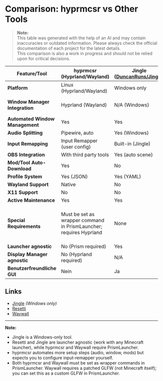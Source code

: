 # Comparison: hyprmcsr vs Other Tools

> **Note:**  
> This table was generated with the help of an AI and may contain inaccuracies or outdated information. Please always check the official documentation of each project for the latest details.  
> This comparison is also a work in progress and should not be relied upon for critical decisions.

| Feature/Tool      | hyprmcsr (Hyprland/Wayland) | Jingle ([DuncanRuns/Jingle](https://github.com/DuncanRuns/Jingle)) | Resetti ([tesselslate/resetti](https://github.com/tesselslate/resetti)) | Waywall ([tesselslate/waywall](https://github.com/tesselslate/waywall)) | **Benutzerfreundliche GUI** |
|-------------------|----------------------------|-----------------------|--------------------|-------------------|--------------------------|
| **Platform**      | Linux (Hyprland/Wayland)   | Windows only          | Linux (i3/X11)     | Linux (Wayland)   |                          |
| **Window Manager Integration** | Hyprland (Wayland) | N/A (Windows)         | N/A, i3 recommended (X11)    | N/A (Wayland) |                          |
| **Automated Window Management** | Yes              | Yes                  | Yes               | Yes               |                          |
| **Audio Splitting**             | Pipewire, auto    | Yes (Windows)        | Manual            | Pipewire, manual  |                          |
| **Input Remapping**             | Input Remapper (user config) | Built-in (Jingle) | Manual            | Manual            |                          |
| **OBS Integration**             | With third party tools | Yes (auto scene)  | No                | No                |                          |
| **Mod/Tool Auto-Download**      | Yes              | No                   | No                | No                |                          |
| **Profile System**              | Yes (JSON)        | Yes (YAML)           | No                | No                |                          |
| **Wayland Support**             | Native            | No                   | Partial (Sway)    | Native            |                          |
| **X11 Support**                 | No                | No                   | Yes               | No                |                          |
| **Active Maintenance**          | Yes               | Yes                  | No                | Yes               |                          |
| **Special Requirements**        | Must be set as wrapper command in PrismLauncher; requires Hyprland | None | None | Patched GLFW (can be set as custom GLFW in PrismLauncher); must be set as wrapper command |                          |
| **Launcher agnostic**           | No (Prism required) | Yes                  | Yes               | Maybe             |                          |
| **Display Manager agnostic**    | No (Hyprland required) | N/A                | Yes               | Yes               |                          |
| **Benutzerfreundliche GUI**     | Nein              | Ja                   | Nein              | Nein              |                          |

## Links

- [Jingle](https://github.com/DuncanRuns/Jingle) *(Windows only)*
- [Resetti](https://github.com/tesselslate/resetti)
- [Waywall](https://github.com/tesselslate/waywall)

---

**Note:**  
- Jingle is a Windows-only tool.  
- Resetti and Jingle are launcher agnostic (work with any Minecraft launcher), while hyprmcsr and Waywall require PrismLauncher.
- hyprmcsr automates more setup steps (audio, window, mods) but expects you to configure input-remapper yourself.
- Both hyprmcsr and Waywall must be set as wrapper commands in PrismLauncher. Waywall requires a patched GLFW (not Minecraft itself); you can set this as a custom GLFW in PrismLauncher.
